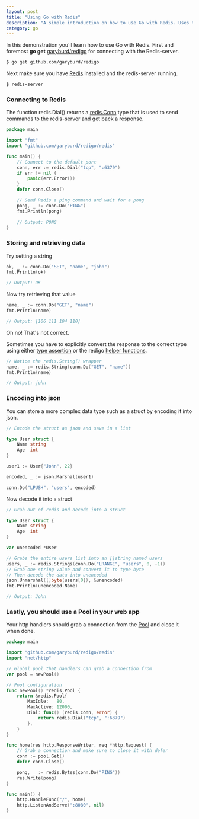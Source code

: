 ```yaml
---
layout: post
title: "Using Go with Redis"
description: "A simple introduction on how to use Go with Redis. Uses the Go client garyburd/redigo."
category: go
---
```


In this demonstration you'll learn how to use Go with Redis. First and foremost **go get** [garyburd/redigo](https://github.com/garyburd/redigo) for connecting with the Redis-server.

<!--more-->

```bash
$ go get github.com/garyburd/redigo
```

Next make sure you have [Redis](http://redis.io/) installed and the redis-server running. 

```bash
$ redis-server
```

### Connecting to Redis

The function redis.Dial() returns a [redis.Conn](https://godoc.org/github.com/garyburd/redigo/redis#Conn) type that is used to send commands to the redis-server and get back a response.

```go
package main

import "fmt"
import "github.com/garyburd/redigo/redis"

func main() {
    // Connect to the default port
    conn, err := redis.Dial("tcp", ":6379")
    if err != nil {
        panic(err.Error())    
    }
    defer conn.Close()

    // Send Redis a ping command and wait for a pong
    pong, _ := conn.Do("PING")
    fmt.Println(pong)
    
    // Output: PONG
}
```

### Storing and retrieving data

Try setting a string

```go
ok, _ := conn.Do("SET", "name", "john")
fmt.Println(ok)

// Output: OK
```

Now try retrieving that value

```go
name, _ := conn.Do("GET", "name")
fmt.Println(name)

// Output: [106 111 104 110]
```

Oh no! That's not correct. 

Sometimes you have to explicitly convert the response to the correct type using either [type assertion](https://golang.org/ref/spec#Type_assertions) or the redigo [helper functions](https://godoc.org/github.com/garyburd/redigo/redis#hdr-Reply_Helpers).

```go
// Notice the redis.String() wrapper
name, _ := redis.String(conn.Do("GET", "name"))
fmt.Println(name)

// Output: john
```

### Encoding into json

You can store a more complex data type such as a struct by encoding it into json.

```go
// Encode the struct as json and save in a list 

type User struct {
    Name string
    Age  int
}

user1 := User{"John", 22}

encoded, _ := json.Marshal(user1)

conn.Do("LPUSH", "users", encoded)
```

Now decode it into a struct 

```go
// Grab out of redis and decode into a struct 

type User struct {
    Name string
    Age  int
}

var unencoded *User 

// Grabs the entire users list into an []string named users
users, _ := redis.Strings(conn.Do("LRANGE", "users", 0, -1))
// Grab one string value and convert it to type byte
// Then decode the data into unencoded
json.Unmarshal([]byte(users[0]), &unencoded)
fmt.Println(unencoded.Name)

// Output: John
```

### Lastly, you should use a Pool in your web app 

Your http handlers should grab a connection from the [Pool](https://godoc.org/github.com/garyburd/redigo/redis#Pool) and close it when done.

```go
package main

import "github.com/garyburd/redigo/redis"
import "net/http"

// Global pool that handlers can grab a connection from
var pool = newPool()

// Pool configuration
func newPool() *redis.Pool {
	return &redis.Pool{
		MaxIdle:   80,
		MaxActive: 12000,
		Dial: func() (redis.Conn, error) {
			return redis.Dial("tcp", ":6379")
		},
	}
}

func home(res http.ResponseWriter, req *http.Request) {
	// Grab a connection and make sure to close it with defer 
	conn := pool.Get()
	defer conn.Close()

	pong, _ := redis.Bytes(conn.Do("PING"))
	res.Write(pong)
}

func main() {
	http.HandleFunc("/", home)
	http.ListenAndServe(":8080", nil)
}
```
